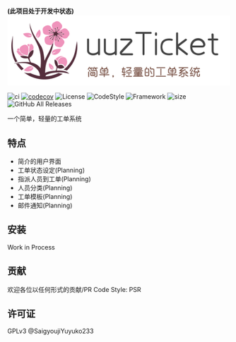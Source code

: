 **(此项目处于开发中状态)**  
![banner](banner.png)

![ci](http://jenkins.uuzdream.cn:8000/buildStatus/icon?job=uuzTicket&style=flat-square)
[![codecov](https://codecov.io/gh/SaigyoujiYuyuko233/uuzTicket/branch/master/graph/badge.svg?style=flat-square)](https://codecov.io/gh/SaigyoujiYuyuko233/uuzTicket)
![License](https://img.shields.io/badge/License-GPLv3-green?style=flat-square)
![CodeStyle](https://img.shields.io/badge/Code%20Style-PSR-orange?style=flat-square)
![Framework](https://img.shields.io/badge/Framework-Laravel%205.8-red?style=flat-square)
![size](https://img.shields.io/github/repo-size/SaigyoujiYuyuko233/uuzTicket?style=flat-square)
![GitHub All Releases](https://img.shields.io/github/downloads/SaigyoujiYuyuko233/uuzTicket/total?style=flat-square)

一个简单，轻量的工单系统

## 特点
- 简介的用户界面
- 工单状态设定(Planning)
- 指派人员到工单(Planning)
- 人员分类(Planning)
- 工单模板(Planning)
- 邮件通知(Planning)

## 安装
Work in Process

## 贡献
欢迎各位以任何形式的贡献/PR
Code Style: PSR

## 许可证
GPLv3 @SaigyoujiYuyuko233
